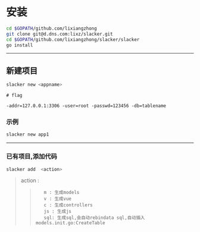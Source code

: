 # 安装
```sh
cd $GOPATH/github.com/lixiangzhong
git clone git@d.dns.com:lixz/slacker.git
cd $GOPATH/github.com/lixiangzhong/slacker/slacker
go install
```

------

## 新建项目
```sh
slacker new <appname>
```

```
# flag

-addr=127.0.0.1:3306 -user=root -passwd=123456 -db=tablename
```

### 示例

```sh
slacker new app1
```
------

### 已有项目,添加代码
```sh
slacker add  <action>
```
> action :
>>        m : 生成models
>>        v : 生成vue 
>>        c : 生成controllers 
>>        js : 生成js 
>>        sql: 生成sql,会自动rebindata sql,自动插入 models.init.go:CreateTable
 